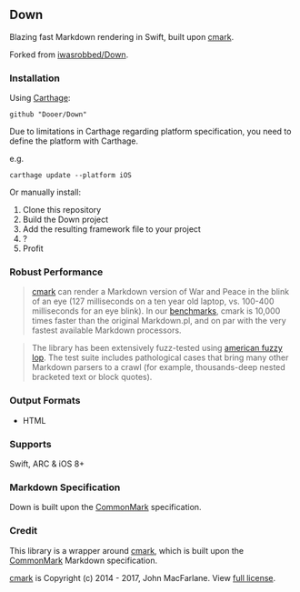 ## Down

Blazing fast Markdown rendering in Swift, built upon [cmark](https://github.com/jgm/cmark).

Forked from [iwasrobbed/Down](https://github.com/iwasrobbed/Down).

### Installation

Using [Carthage](https://github.com/Carthage/Carthage):

```
github "Dooer/Down"
```
Due to limitations in Carthage regarding platform specification, you need to define the platform with Carthage. 

e.g.

```carthage update --platform iOS```

Or manually install:

1. Clone this repository
2. Build the Down project
3. Add the resulting framework file to your project
4. ?
5. Profit

### Robust Performance

>[cmark](https://github.com/jgm/cmark) can render a Markdown version of War and Peace in the blink of an eye (127 milliseconds on a ten year old laptop, vs. 100-400 milliseconds for an eye blink). In our [benchmarks](https://github.com/jgm/cmark/blob/master/benchmarks.md), cmark is 10,000 times faster than the original Markdown.pl, and on par with the very fastest available Markdown processors.

> The library has been extensively fuzz-tested using [american fuzzy lop](http://lcamtuf.coredump.cx/afl). The test suite includes pathological cases that bring many other Markdown parsers to a crawl (for example, thousands-deep nested bracketed text or block quotes).

### Output Formats
* HTML

### Supports
Swift, ARC & iOS 8+

### Markdown Specification

Down is built upon the [CommonMark](http://commonmark.org) specification.

### Credit
This library is a wrapper around [cmark](https://github.com/jgm/cmark), which is built upon the [CommonMark](http://commonmark.org) Markdown specification. 

[cmark](https://github.com/jgm/cmark) is Copyright (c) 2014 - 2017, John MacFarlane. View [full license](https://github.com/jgm/cmark/blob/master/COPYING).
